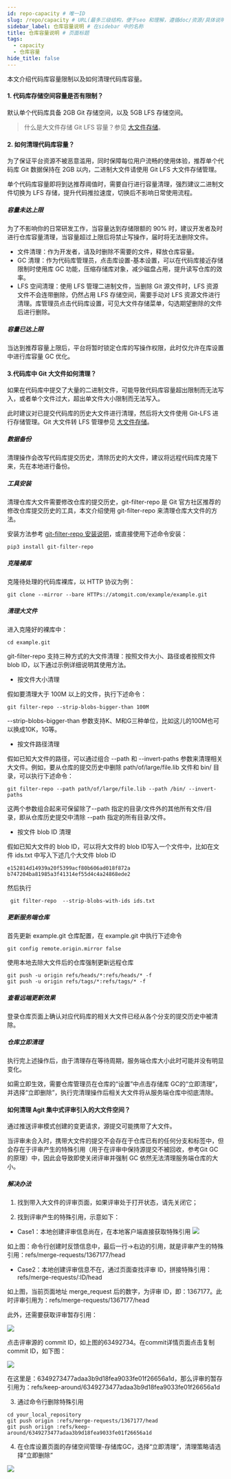 ```yaml
---
id: repo-capacity # 唯一ID
slug: /repo/capacity # URL(最多三级结构，便于seo 和理解，遵循doc/资源/具体说明项 的原则)
sidebar_label: 仓库容量说明 # 在sidebar 中的名称
title: 仓库容量说明 # 页面标题
tags:
  - capacity
  - 仓库容量
hide_title: false
---
```


本文介绍代码库容量限制以及如何清理代码库容量。

#### 1. 代码库存储空间容量是否有限制？

默认单个代码库具备 2GB Git 存储空间，以及 5GB LFS 存储空间。
> 什么是大文件存储 Git LFS 容量？参见 [大文件存储](../repo/lfs.md)。

#### 2. 如何清理代码库容量？

为了保证平台资源不被恶意滥用，同时保障每位用户流畅的使用体验，推荐单个代码库 Git 数据保持在 2GB 以内，二进制大文件请使用 Git LFS 大文件存储管理。

单个代码库容量即将到达推荐阈值时，需要自行进行容量清理，强烈建议二进制文件切换为 LFS 存储，提升代码推拉速度，切换后不影响日常使用流程。

##### 容量未达上限

为了不影响你的日常研发工作，当容量达到存储限额的 90% 时，建议开发者及时进行仓库容量清理，当容量超过上限后将禁止写操作，届时将无法删除文件。

* 文件清理：作为开发者，请及时删除不需要的文件，释放仓库容量。
* GC 清理：作为代码库管理员，点击库设置-基本设置，可以在代码库接近存储限制时使用库 GC 功能，压缩存储库对象，减少磁盘占用，提升读写仓库的效率。
* LFS 空间清理：使用 LFS 管理二进制文件，当删除 Git 源文件时，LFS 资源文件不会连带删除，仍然占用 LFS 存储空间，需要手动对 LFS 资源文件进行清理。库管理员点击代码库设置，可见大文件存储菜单，勾选期望删除的文件后进行删除。

##### 容量已达上限

当达到推荐容量上限后，平台将暂时锁定仓库的写操作权限，此时仅允许在库设置中进行库容量 GC 优化。

#### 3.代码库中 Git 大文件如何清理？

如果在代码库中提交了大量的二进制文件，可能导致代码库容量超出限制而无法写入，或者单个文件过大，超出单文件大小限制而无法写入。

此时建议对已提交代码库的历史大文件进行清理，然后将大文件使用 Git-LFS 进行存储管理。Git 大文件转 LFS 管理参见 [大文件存储](../repo/lfs.md)。

##### 数据备份

清理操作会改写代码库提交历史，清除历史的大文件，建议将远程代码库克隆下来，先在本地进行备份。

##### 工具安装

清理仓库大文件需要修改仓库的提交历史，git-filter-repo 是 Git 官方社区推荐的修改仓库提交历史的工具，本文介绍使用 git-filter-repo 来清理仓库大文件的方法。

安装方法参考 [git-filter-repo 安装说明](https://github.com/newren/git-filter-repo/tree/main/contrib/filter-repo-demos)，或直接使用下述命令安装：

```shell
pip3 install git-filter-repo
```

##### 克隆裸库
克隆待处理的代码库裸库，以 HTTP 协议为例：

```shell
git clone --mirror --bare HTTPs://atomgit.com/example/example.git
```

##### 清理大文件

进入克隆好的裸库中：
```shell
cd example.git
```
git-filter-repo 支持三种方式的大文件清理：按照文件大小、路径或者按照文件 blob ID，以下通过示例详细说明其使用方法。

* 按文件大小清理

假如要清理大于 100M 以上的文件，执行下述命令：

```shell
git filter-repo --strip-blobs-bigger-than 100M
```

--strip-blobs-bigger-than 参数支持K、M和G三种单位，比如这儿的100M也可以换成10K，1G等。

* 按文件路径清理

假如已知大文件的路径，可以通过组合 --path 和 --invert-paths 参数来清理相关大文件。例如，要从仓库的提交历史中删除 path/of/large/file.lib 文件和 bin/ 目录，可以执行下述命令：

```shell
git filter-repo --path path/of/large/file.lib --path /bin/ --invert-paths
```

这两个参数组合起来可保留除了--path 指定的目录/文件外的其他所有文件/目录，即从仓库历史提交中清除 --path 指定的所有目录/文件。

* 按文件 blob ID 清理

假如已知大文件的 blob ID，可以将大文件的 blob ID写入一个文件中，比如在文件 ids.txt 中写入下述几个大文件 blob ID

```shell
e152814d14939a20f5399acf80b606ad018f872a
b747204ba81985a3f41314ef55d4c4a24868ede2
```

然后执行

```shell
 git filter-repo  --strip-blobs-with-ids ids.txt
```

##### 更新服务端仓库

首先更新 example.git 仓库配置，在 example.git 中执行下述命令

```shell
git config remote.origin.mirror false
```

使用本地去除大文件后的仓库强制更新远程仓库

```shell
git push -u origin refs/heads/*:refs/heads/* -f
git push -u origin refs/tags/*:refs/tags/* -f
```

##### 查看远端更新效果

登录仓库页面上确认对应代码库的相关大文件已经从各个分支的提交历史中被清除。

##### 仓库立即清理

执行完上述操作后，由于清理存在等待周期，服务端仓库大小此时可能并没有明显变化。

如需立即生效，需要仓库管理员在仓库的“设置”中点击存储库 GC的“立即清理”，并选择“立即删除”，执行完清理操作后相关大文件将从服务端仓库中彻底清除。

#### 如何清理 Agit 集中式评审引入的大文件空间？

通过推送评审模式创建的变更请求，源提交可能携带了大文件。

当评审未合入时，携带大文件的提交不会存在于仓库已有的任何分支和标签中，但会存在于评审产生的特殊引用（用于在评审中保持源提交不被回收，参考Git GC的原理）中，因此会导致即使关闭评审并强制 GC 依然无法清理服务端仓库的大小。

##### 解决办法

1. 找到带入大文件的评审页面，如果评审处于打开状态，请先关闭它；

2. 找到评审产生的特殊引用，示意如下：

* Case1：本地创建评审信息尚在，在本地客户端直接获取特殊引用
![](./img/01.jpg)

如上图：命令行创建时反馈信息中，最后一行->右边的引用，就是评审产生的特殊引用：refs/merge-requests/1367177/head

* Case2：本地创建评审信息不在，通过页面查找评审 ID，拼接特殊引用：refs/merge-requests/:ID/head

如上图，当前页面地址 merge_request 后的数字，为评审 ID，即：1367177。此时评审引用为：refs/merge-requests/1367177/head

此外，还需要获取评审暂存引用：

![](./img/02.jpg)

点击评审源的 commit ID，如上图的63492734。在commit详情页面点击复制 commit ID，如下图：

![](./img/03.jpg)

在这里是：6349273477adaa3b9d18fea9033fe01f26656a1d，那么评审的暂存引用为：refs/keep-around/6349273477adaa3b9d18fea9033fe01f26656a1d

3. 通过命令行删除特殊引用

```shell
cd your_local_repository
git push origin :refs/merge-requests/1367177/head
git push oriign :refs/keep-around/6349273477adaa3b9d18fea9033fe01f26656a1d
```

4. 在仓库设置页面的存储空间管理-存储库GC，选择“立即清理”，清理策略请选择“立即删除”

![](./img/04.jpg)
